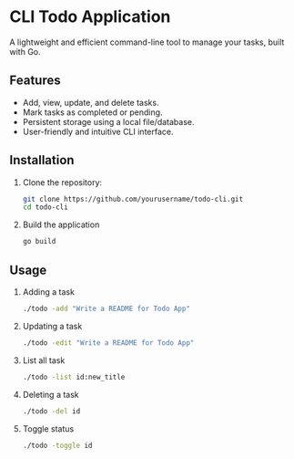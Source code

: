 # CLI Todo Application

A lightweight and efficient command-line tool to manage your tasks, built with Go.

## Features

- Add, view, update, and delete tasks.
- Mark tasks as completed or pending.
- Persistent storage using a local file/database.
- User-friendly and intuitive CLI interface.

## Installation

1. Clone the repository:

   ```bash
   git clone https://github.com/yourusername/todo-cli.git
   cd todo-cli
   ```

2. Build the application
   ```bash
   go build
   ```

## Usage

1. Adding a task

   ```bash
   ./todo -add "Write a README for Todo App"
   ```

2. Updating a task

   ```bash
   ./todo -edit "Write a README for Todo App"
   ```

3. List all task

   ```bash
   ./todo -list id:new_title
   ```

4. Deleting a task

   ```bash
   ./todo -del id
   ```

5. Toggle status
   ```bash
   ./todo -toggle id
   ```
